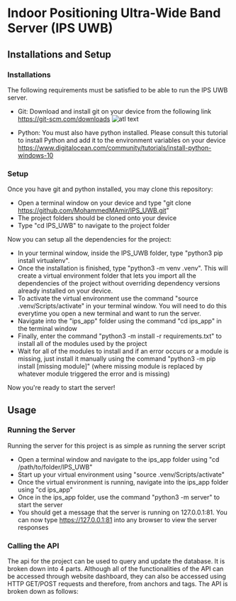 # Indoor Positioning Ultra-Wide Band Server (IPS UWB)

## Installations and Setup ###

### Installations ###

The following requirements must be satisfied to be able to run the IPS UWB server. 
- Git: Download and install git on your device from the following link https://git-scm.com/downloads
  ![atl text](https://encrypted-tbn0.gstatic.com/images?q=tbn:ANd9GcTPteWfILDHmk0RbbZao7PgFtDvdueIFX0LuQ&s)
  
- Python: You must also have python installed. Please consult this tutorial to install Python and add it to the environment variables on your device https://www.digitalocean.com/community/tutorials/install-python-windows-10

### Setup ###

Once you have git and python installed, you may clone this repository:
- Open a terminal window on your device and type "git clone https://github.com/MohammedMAmir/IPS_UWB.git"
- The project folders should be cloned onto your device
- Type "cd IPS_UWB" to navigate to the project folder

Now you can setup all the dependencies for the project:
- In your terminal window, inside the IPS_UWB folder, type "python3  pip install virtualenv".
- Once the installation is finished, type "python3 -m venv .venv". This will create a virtual environment folder that lets you import all the dependencies of the project without overriding dependency versions already installed on your device.
- To activate the virtual environment use the command "source .venv/Scripts/activate" in your terminal window. You will need to do this everytime you open a new terminal and want to run the server.
- Navigate into the "ips_app" folder using the command "cd ips_app" in the terminal window
- Finally, enter the command "python3 -m install -r requirements.txt" to install all of the modules used by the project
- Wait for all of the modules to install and if an error occurs or a module is missing, just install it manually using the command "python3 -m pip install [missing module]" (where missing module is replaced by whatever module triggered the error and is missing)

Now you're ready to start the server!

## Usage ##
### Running the Server ###

Running the server for this project is as simple as running the server script
- Open a terminal window and navigate to the ips_app folder using "cd /path/to/folder/IPS_UWB"
- Start up your virtual environment using "source .venv/Scripts/activate" 
- Once the virtual environment is running, navigate into the ips_app folder using "cd ips_app"
- Once in the ips_app folder, use the command "python3 -m server" to start the server
- You should get a message that the server is running on 127.0.0.1:81. You can now type https://127.0.0.1:81 into any browser to view the server responses

### Calling the API ###

The api for the project can be used to query and update the database. It is broken down into 4 parts. Although all of the functionalities of the API can be accessed through website dashboard, they can also be accessed using HTTP GET/POST requests and therefore, from anchors and tags. The API is broken down as follows:




